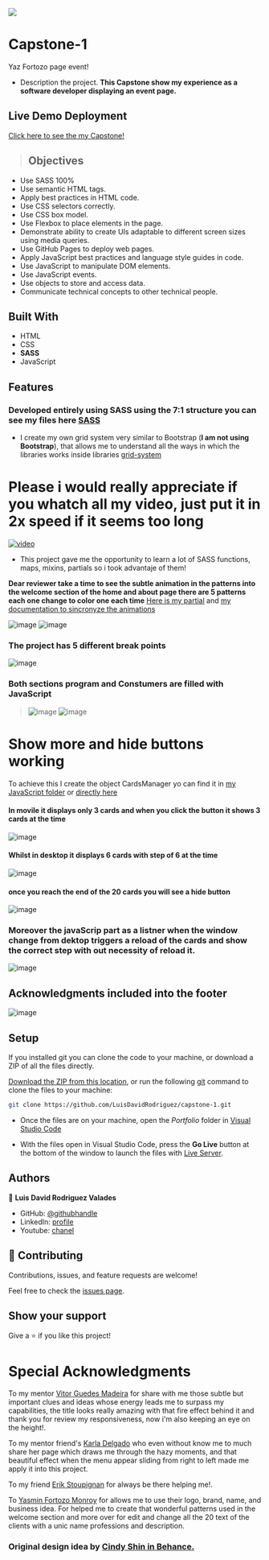![](https://img.shields.io/badge/Microverse-blueviolet)

# Capstone-1
Yaz Fortozo page event!

- Description the project.
**This Capstone show my experience as a software developer displaying an event page.**

## Live Demo Deployment
[Click here to see the my Capstone!](https://luisdavidrodriguez.github.io/capstone-1/index.html)

> ## Objectives
- Use SASS 100%
- Use semantic HTML tags.
- Apply best practices in HTML code.
- Use CSS selectors correctly.
- Use CSS box model.
- Use Flexbox to place elements in the page.
- Demonstrate ability to create UIs adaptable to different screen sizes using media queries.
- Use GitHub Pages to deploy web pages.
- Apply JavaScript best practices and language style guides in code.
- Use JavaScript to manipulate DOM elements.
- Use JavaScript events.
- Use objects to store and access data.
- Communicate technical concepts to other technical people.



## Built With
- HTML
- CSS
- **SASS** 
- JavaScript

## Features
### Developed entirely using SASS using the 7:1 structure you can see my files here [SASS](https://github.com/LuisDavidRodriguez/capstone-1/tree/main/sass)

- I create my own grid system very similar to Bootstrap (**I am not using Bootstrap**), that allows me to understand all the ways in which the libraries works inside libraries [grid-system](https://github.com/LuisDavidRodriguez/capstone-1/blob/main/sass/2_base/_grid-system.scss)

# Please i would really appreciate if you whatch all my video, just put it in 2x speed if it seems too long

[![video](https://user-images.githubusercontent.com/105079888/181673252-0a403caa-0bae-4e94-a223-54046cbec4b3.png)](https://www.youtube.com/watch?v=zFlXvvXqUVE)




- This project gave me the opportunity to learn a lot of SASS functions, maps, mixins, partials so i took advantaje of them!

**Dear reviewer take a time to see the subtle animation in the patterns into the welcome section of the home and about page there are 5 patterns each one change to color one each time**
[Here is my partial](https://github.com/LuisDavidRodriguez/capstone-1/blob/main/sass/4_components/_stars.scss)
and [my documentation to sincronyze the animations](https://ibritech.atlassian.net/wiki/spaces/~864961965/pages/231374901/Capstone-1)

![image](https://user-images.githubusercontent.com/105079888/181646607-2fc68219-fe45-45cd-8f05-5117271d92d8.png)
![image](https://user-images.githubusercontent.com/105079888/181646502-42907e3a-8e69-4362-8e30-86ec9509d88b.png)





### The project has 5 different break points

![image](https://user-images.githubusercontent.com/105079888/181647006-c29ff9e8-dac6-45ca-bffa-594191ae43bc.png)

### Both sections program and Constumers are filled with JavaScript

> ![image](https://user-images.githubusercontent.com/105079888/181652209-38bc16b9-c63c-45b8-93ef-f7accb3b4f29.png)
> ![image](https://user-images.githubusercontent.com/105079888/181652230-00fb83b4-d0d6-407a-9d6f-d5770af94e78.png)



# Show more and hide buttons working
To achieve this I create the object CardsManager yo can find it in [my JavaScript folder](https://github.com/LuisDavidRodriguez/capstone-1/tree/main/js) or [directly here](https://github.com/LuisDavidRodriguez/capstone-1/blob/main/js/cardManager.js)


#### In movile it displays only 3 cards and when you click the button it shows 3 cards at the time

![image](https://user-images.githubusercontent.com/105079888/181651654-3db8431f-44f7-449d-9053-c87a302b2a20.png)

####  Whilst in desktop it displays 6 cards with step of 6 at the time

![image](https://user-images.githubusercontent.com/105079888/181647856-1c3bd33b-eeeb-4ba1-b752-4235f0794779.png)

#### once you reach the end of the 20 cards you will see a hide button 

![image](https://user-images.githubusercontent.com/105079888/181648915-d6151028-866c-4e4e-9621-99ed9ca5c570.png)


### Moreover the javaScrip part as a listner when the window change from dektop triggers a reload of the cards and show the correct step with out necessity of reload it.

![image](https://user-images.githubusercontent.com/105079888/181648106-3a39f57c-8116-405a-910c-3fc42d8c3f2c.png)

## Acknowledgments included into the footer

![image](https://user-images.githubusercontent.com/105079888/181651459-3b8ace8a-fd44-4fe3-8df3-a995d7920856.png)




## Setup
If you installed git you can clone the code to your machine, or download a ZIP of all the files directly.

[Download the ZIP from this location](https://github.com/LuisDavidRodriguez/capstone-1/archive/refs/heads/main.zip), or run the following [git](https://git-scm.com/downloads)
 command to clone the files to your machine:

```bash
git clone https://github.com/LuisDavidRodriguez/capstone-1.git
```
- Once the files are on your machine, open the _Portfolio_ folder in [Visual Studio Code](https://code.visualstudio.com/)

- With the files open in Visual Studio Code, press the **Go Live** button at the bottom of the window to launch the files with [Live Server](https://marketplace.visualstudio.com/items?itemName=ritwickdey.LiveServer).



## Authors

👤 **Luis David Rodriguez Valades**

- GitHub: [@githubhandle](https://github.com/LuisDavidRodriguez)
- LinkedIn: [profile](https://www.linkedin.com/in/luis-david-rodriguez-valades-24a0a8239)
- Youtube: [chanel](https://www.youtube.com/channel/UChuA4SgdDYk2DHStsy7HEgQ)




## 🤝 Contributing

Contributions, issues, and feature requests are welcome!

Feel free to check the [issues page](../../issues/).

## Show your support

Give a ⭐️ if you like this project!

# Special Acknowledgments
To my mentor [Vitor Guedes Madeira](https://github.com/VitorGuedesMadeira) for share with me those subtle but important clues and ideas whose energy leads me to surpass my capabilities, the title looks really amazing with that fire effect behind it and thank you for review my responsiveness, now i'm also keeping an eye on the height!.

To my mentor friend's [Karla Delgado](https://github.com/karlavdelgadof) who even without know me to much share her page which draws me through the hazy moments, and that beautiful effect when the menu appear sliding from right to left made me apply it into this project.

To my friend [Erik Stoupignan](https://github.com/ErikStoupignan) for always be there helping me!.

To [Yasmin Fortozo Monroy](https://www.youtube.com/channel/UCcHF0S6tex06QUtGQDW_isQ) for allows me to use their logo, brand, name, and business idea. For helped me to create that wonderful patterns used in the welcome section and more over for edit and change all the 20 text of the clients with a unic name professions and description.
 
### Original design idea by [Cindy Shin in Behance.](https://www.behance.net/adagio07)
